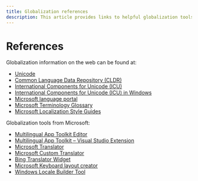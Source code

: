 ```yaml
---
title: Globalization references
description: This article provides links to helpful globalization tools and information on the web.
---
```

# References

Globalization information on the web can be found at:

* [Unicode](http://www.unicode.org/)
* [Common Language Data Repository (CLDR)](http://cldr.unicode.org/)
* [International Components for Unicode (ICU)](http://site.icu-project.org/)
* [International Components for Unicode (ICU) in Windows](/windows/win32/intl/international-components-for-unicode--icu-)
* [Microsoft language portal](microsoft-language-portal.md)
* [Microsoft Terminology Glossary](https://www.microsoft.com/Language/Terminology)
* [Microsoft Localization Style Guides](https://www.microsoft.com/language/StyleGuides)

Globalization tools from Microsoft:

* [Multilingual App Toolkit Editor](https://developer.microsoft.com/windows/downloads/multilingual-app-toolkit/)
* [Multilingual App Toolkit – Visual Studio Extension](https://marketplace.visualstudio.com/items?itemName=MultilingualAppToolkit.MultilingualAppToolkit-18308)
* [Microsoft Translator](https://www.bing.com/translator/)
* [Microsoft Custom Translator](https://hub.microsofttranslator.com/)
* [Bing Translator Widget](https://www.bing.com/webmaster/tools/translator/)
* [Microsoft Keyboard layout creator](https://www.microsoft.com/download/details.aspx?id=102134)
* [Windows Locale Builder Tool](https://www.microsoft.com/download/details.aspx?id=41158)
